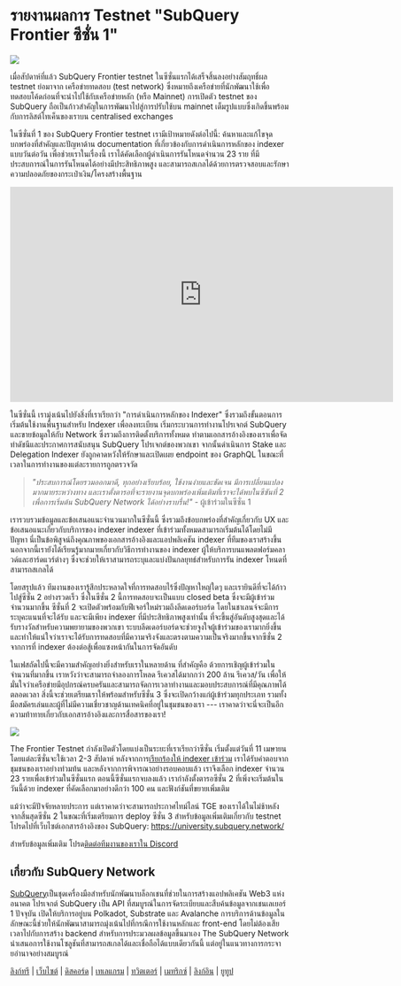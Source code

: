 # รายงานผลการ Testnet "SubQuery Frontier ซีซั่น 1"

![](https://miro.medium.com/max/700/0*b3TqTiJWGrNSs28F)

เมื่อสัปดาห์ที่แล้ว SubQuery Frontier testnet ในซีซั่นแรกได้เสร็จสิ้นลงอย่างสัมฤทธิ์ผล testnet ย่อมาจาก เครือข่ายทดสอบ (test network) ซึ่งหมายถึงเครือข่ายที่นักพัฒนาใช้เพื่อทดสอบโค้ดก่อนที่จะนำไปใช้กับเครือข่ายหลัก (หรือ Mainnet) การเปิดตัว testnet ของ SubQuery ถือเป็นก้าวสำคัญในการพัฒนาไปสู่การปรับใช้บน mainnet เต็มรูปแบบซึ่งเกิดขึ้นพร้อมกับการลิสต์โทเค็นของเราบน centralised exchanges

ในซีซั่นที่ 1 ของ SubQuery Frontier testnet เรามีเป้าหมายดังต่อไปนี้: ค้นหาและแก้ไขจุดบกพร่องที่สำคัญและปัญหาด้าน documentation ที่เกี่ยวข้องกับการดำเนินการหลักของ indexer แบบวันต่อวัน เพื่อช่วยเราในเรื่องนี้ เราได้คัดเลือกผู้ดำเนินการรันโหนดจำนวน 23 ราย ที่มีประสบการณ์ในการรันโหนดได้อย่างมีประสิทธิภาพสูง และสามารถสเกลได้ด้วยการตรวจสอบและรักษาความปลอดภัยของกระเป๋าเงิน/โครงสร้างพื้นฐาน

<iframe width="692" height="389" src="https://www.youtube.com/embed/hZ1Mn-jOuHQ" title="วิดีโอ YouTube" frameborder="0" allow="accelerometer; autoplay; clipboard-write; encrypted-media; gyroscope; picture-in-picture" allowfullscreen></iframe>

ในซีซั่นนี้ เรามุ่งเน้นไปยังสิ่งที่เราเรียกว่า "การดำเนินการหลักของ Indexer" ซึ่งรวมถึงขั้นตอนการเริ่มต้นใช้งานพื้นฐานสำหรับ Indexer เพื่อลงทะเบียน เริ่มกระบวนการทำงานโปรเจกต์ SubQuery และขายข้อมูลให้กับ Network ซึ่งรวมถึงการติดตั้งบริการทั้งหมด ทำตามเอกสารอ้างอิงของเราเพื่อจัดทำดัชนีและประกาศการสนับสนุน SubQuery โปรเจกต์ของพวกเขา จากนั้นดำเนินการ Stake และ Delegation Indexer ยังถูกคาดหวังให้รักษาและเปิดเผย endpoint ของ GraphQL ในขณะที่เวลาในการทำงานของแต่ละรายการถูกตรวจวัด

> _"ประสบการณ์โดยรวมออกมาดี, ทุกอย่างเรียบร้อย, ใช้งานง่ายและชัดเจน มีการเปลี่ยนแปลงมากมายระหว่างทาง และเราตั้งตารอที่จะรายงานจุดบกพร่องเพิ่มเติมที่เราจะได้พบในซีซันที่ 2 เพื่อการเริ่มต้น SubQuery Network ได้อย่างราบรื่น!"_ - ผู้เข้าร่วมในซีซั่น 1

เรารวบรวมข้อมูลและข้อเสนอแนะจำนวนมากในซีซั่นนี้ ซึ่งรวมถึงข้อบกพร่องที่สำคัญเกี่ยวกับ UX และข้อเสนอแนะเกี่ยวกับบริการของ indexer indexer ที่เข้าร่วมทั้งหมดสามารถเริ่มต้นได้โดยไม่มีปัญหา นี่เป็นข้อพิสูจน์ถึงคุณภาพของเอกสารอ้างอิงและแอปพลิเคชัน indexer ที่ทีมของเราสร้างขึ้น นอกจากนี้เรายังได้เรียนรู้มากมายเกี่ยวกับวิธีการทำงานของ indexer ผู้ให้บริการบนแพลตฟอร์มคลาวด์และฮาร์ดแวร์ต่างๆ ซึ่งจะช่วยให้เราสามารถระบุและแบ่งปันกลยุทธ์สำหรับการรัน indexer โหนดที่สามารถสเกลได้

โดยสรุปแล้ว ทีมงานของเรารู้สึกประหลาดใจที่การทดสอบไร้ซึ่งปัญหาใหญ่ใดๆ และเรายินดีที่จะได้ก้าวไปสู่ซีซั่น 2 อย่างรวดเร็ว ซึ่งในซีซั่น 2 นี้การทดสอบจะเป็นแบบ closed beta ซึ่งจะมีผู้เข้าร่วมจำนวนมากขึ้น ซีซั่นที่ 2 จะเปิดตัวพร้อมกับฟีเจอร์ใหม่รวมถึงลีดเดอร์บอร์ด โดยในชาเลนจ์จะมีการระบุคะแนนที่จะได้รับ และจะมีเพียง indexer ที่มีประสิทธิภาพสูงเท่านั้น ที่จะขึ้นสู่อันดับสูงสุดและได้รับรางวัลสำหรับความพยายามของพวกเขา ระบบลีดเดอร์บอร์ดจะช่วยจูงใจผู้เข้าร่วมของเรามากยิ่งขึ้น และทำให้แน่ใจว่าเราจะได้รับการทดสอบที่มีความจริงจังและตรงตามความเป็นจริงมากขึ้นจากซีซั่น 2 จากการที่ indexer ต้องต่อสู้เพื่อแซงหน้ากันในการจัดอันดับ

ในเฟสถัดไปนี้จะมีความสำคัญอย่างยิ่งสำหรับเราในหลายด้าน ที่สำคัญคือ ด้วยการเชิญผู้เข้าร่วมในจำนวนที่มากขึ้น เราหวังว่าจะสามารถจำลองการโหลด รีเควสได้มากกว่า 200 ล้าน รีเควส/วัน เพื่อให้มั่นใจว่าเครือข่ายมีอุปกรณ์ครบครันและสามารถจัดการเวลาทำงานและมอบประสบการณ์ที่มีคุณภาพได้ตลอดเวลา สิ่งนี้จะช่วยเตรียมเราให้พร้อมสำหรับซีซั่น 3 ซึ่งจะเปิดกว้างแก่ผู้เข้าร่วมทุกประเภท รวมทั้งมือสมัครเล่นและผู้ที่ไม่มีความเชี่ยวชาญด้านเทคนิคที่อยู่ในชุมชนของเรา --- เราคาดว่าจะนี่จะเป็นอีกความท้าทายเกี่ยวกับเอกสารอ้างอิงและการสื่อสารของเรา!

![](https://miro.medium.com/max/700/0*viJ1DgWiGoPdI2fS)

The Frontier Testnet กำลังเปิดตัวโดยแบ่งเป็นระยะที่เราเรียกว่าซีซั่น เริ่มตั้งแต่วันที่ 11 เมษายน โดยแต่ละซีซั่นจะใช้เวลา 2-3 สัปดาห์ หลังจากการ[เรียกร้องให้ indexer เข้าร่วม](./20211202-indexer-invitation) เราได้รับคำตอบจากชุมชนของเราอย่างท่วมท้น และหลังจากการพิจารณาอย่างรอบคอบแล้ว เราจึงเลือก indexer จำนวน 23 รายเพื่อเข้าร่วมในซีซั่นแรก ตอนนี้ซีซั่นแรกจบลงแล้ว เรากำลังตั้งตารอซีซั่น 2 ที่เพิ่งจะเริ่มต้นในวันนี้ด้วย indexer ที่คัดเลือกมาอย่างดีกว่า 100 คน และฟังก์ชันที่ขยายเพิ่มเติม

แม้ว่าจะมีปัจจัยหลายประการ แต่เราคาดว่าจะสามารถประกาศไทม์ไลน์ TGE ของเราได้ในไม่ช้าหลังจากสิ้นสุดซีซั่น 2 ในขณะที่เริ่มเตรียมการ deploy ซีซั่น 3 สำหรับข้อมูลเพิ่มเติมเกี่ยวกับ testnet โปรดไปที่เว็บไซต์เอกสารอ้างอิงของ SubQuery: https://university.subquery.network/

สำหรับข้อมูลเพิ่มเติม โปรด[ติดต่อทีมงานของเราใน Discord](https://discord.com/invite/78zg8aBSMG)

## เกี่ยวกับ SubQuery Network

[SubQuery](https://subquery.network/)เป็นชุดเครื่องมือสำหรับนักพัฒนาบล็อกเชนที่ช่วยในการสร้างแอปพลิเคชัน Web3 แห่งอนาคต โปรเจกต์ SubQuery เป็น API ที่สมบูรณ์ในการจัดระเบียบและสืบค้นข้อมูลจากเชนเลเยอร์ 1 ปัจจุบัน เปิดให้บริการอยู่บน Polkadot, Substrate และ Avalanche การบริการด้านข้อมูลในลักษณะนี้ช่วยให้นักพัฒนาสามารถมุ่งเน้นไปที่กรณีการใช้งานหลักและ front-end โดยไม่ต้องเสียเวลาไปกับการสร้าง backend สำหรับการประมวลผลข้อมูลขึ้นมาเอง The SubQuery Network นำเสนอการใช้งานโซลูชันที่สามารถสเกลได้และเชื่อถือได้แบบเดียวกันนี้ แต่อยู่ในแนวทางการกระจายอำนาจอย่างสมบูรณ์

[ลิงก์ทรี](https://linktr.ee/subquerynetwork) | [เว็บไซต์](https://subquery.network/) | [ดิสคอร์ด](https://discord.com/invite/78zg8aBSMG) | [เทเลแกรม](https://t.me/subquerynetwork) | [ทวิตเตอร์](https://twitter.com/subquerynetwork) | [เมทริกซ์](https://matrix.to/#/#subquery:matrix.org) | [ลิงก์อิน](https://www.linkedin.com/company/subquery) | [ยูทูป](https://www.youtube.com/channel/UCi1a6NUUjegcLHDFLr7CqLw)
